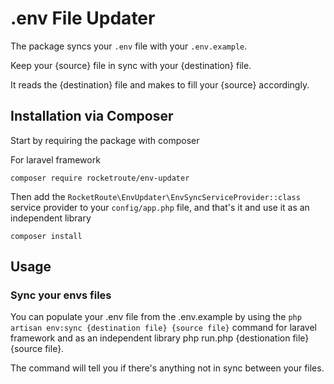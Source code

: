 # .env File Updater

The package syncs your `.env` file with your `.env.example`.

Keep your {source} file in sync with your {destination} file.

It reads the {destination} file and makes to fill your {source} accordingly.

## Installation via Composer

Start by requiring the package with composer

For laravel framework

```
composer require rocketroute/env-updater
```

Then add the `RocketRoute\EnvUpdater\EnvSyncServiceProvider::class` service provider to your `config/app.php` file, and that's it
and use it as an independent library

```
composer install
```

## Usage

### Sync your envs files

You can populate your .env file from the .env.example by using the `php artisan env:sync {destination file} {source file}` command for laravel framework and as an independent library php run.php {destionation file} {source file}.

The command will tell you if there's anything not in sync between your files.
